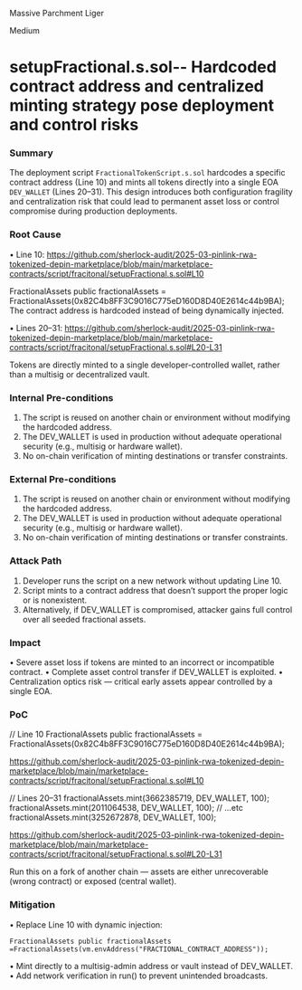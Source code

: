 Massive Parchment Liger

Medium

# setupFractional.s.sol-- Hardcoded contract address and centralized minting strategy pose deployment and control risks

### Summary

The deployment script `FractionalTokenScript.s.sol` hardcodes a specific contract address (Line 10) and mints all tokens directly into a single EOA `DEV_WALLET` (Lines 20–31). This design introduces both configuration fragility and centralization risk that could lead to permanent asset loss or control compromise during production deployments.



### Root Cause

 • Line 10: https://github.com/sherlock-audit/2025-03-pinlink-rwa-tokenized-depin-marketplace/blob/main/marketplace-contracts/script/fracitonal/setupFractional.s.sol#L10

FractionalAssets public fractionalAssets = FractionalAssets(0x82C4b8FF3C9016C775eD160D8D40E2614c44b9BA);
The contract address is hardcoded instead of being dynamically injected.


 • Lines 20–31: https://github.com/sherlock-audit/2025-03-pinlink-rwa-tokenized-depin-marketplace/blob/main/marketplace-contracts/script/fracitonal/setupFractional.s.sol#L20-L31


Tokens are directly minted to a single developer-controlled wallet, rather than a multisig or decentralized vault.


### Internal Pre-conditions

1. The script is reused on another chain or environment without modifying the hardcoded address.
 2. The DEV_WALLET is used in production without adequate operational security (e.g., multisig or hardware wallet).
 3. No on-chain verification of minting destinations or transfer constraints.


### External Pre-conditions

1. The script is reused on another chain or environment without modifying the hardcoded address.
2. The DEV_WALLET is used in production without adequate operational security (e.g., multisig or hardware wallet).
3. No on-chain verification of minting destinations or transfer constraints.


### Attack Path

1. Developer runs the script on a new network without updating Line 10.
2. Script mints to a contract address that doesn’t support the proper logic or is nonexistent.
3. Alternatively, if DEV_WALLET is compromised, attacker gains full control over all seeded fractional assets.


### Impact

• Severe asset loss if tokens are minted to an incorrect or incompatible contract.
 • Complete asset control transfer if DEV_WALLET is exploited.
 • Centralization optics risk — critical early assets appear controlled by a single EOA.



### PoC

// Line 10
FractionalAssets public fractionalAssets = FractionalAssets(0x82C4b8FF3C9016C775eD160D8D40E2614c44b9BA);

https://github.com/sherlock-audit/2025-03-pinlink-rwa-tokenized-depin-marketplace/blob/main/marketplace-contracts/script/fracitonal/setupFractional.s.sol#L10


// Lines 20–31
fractionalAssets.mint(3662385719, DEV_WALLET, 100);
fractionalAssets.mint(2011064538, DEV_WALLET, 100);
// ...etc
fractionalAssets.mint(3252672878, DEV_WALLET, 100);

https://github.com/sherlock-audit/2025-03-pinlink-rwa-tokenized-depin-marketplace/blob/main/marketplace-contracts/script/fracitonal/setupFractional.s.sol#L20-L31

Run this on a fork of another chain — assets are either unrecoverable (wrong contract) or exposed (central wallet).



### Mitigation

 • Replace Line 10 with dynamic injection:

`FractionalAssets public fractionalAssets =FractionalAssets(vm.envAddress("FRACTIONAL_CONTRACT_ADDRESS"));`

 • Mint directly to a multisig-admin address or vault instead of DEV_WALLET.
 • Add network verification in run() to prevent unintended broadcasts.


